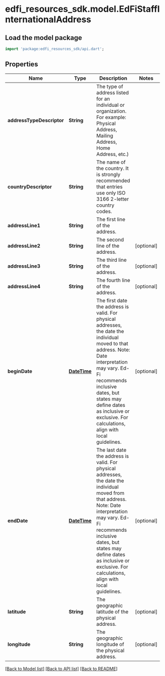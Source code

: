 # edfi_resources_sdk.model.EdFiStaffInternationalAddress

## Load the model package
```dart
import 'package:edfi_resources_sdk/api.dart';
```

## Properties
Name | Type | Description | Notes
------------ | ------------- | ------------- | -------------
**addressTypeDescriptor** | **String** | The type of address listed for an individual or organization. For example:  Physical Address, Mailing Address, Home Address, etc.) | 
**countryDescriptor** | **String** | The name of the country. It is strongly recommended that entries use only ISO 3166 2-letter country codes. | 
**addressLine1** | **String** | The first line of the address. | 
**addressLine2** | **String** | The second line of the address. | [optional] 
**addressLine3** | **String** | The third line of the address. | [optional] 
**addressLine4** | **String** | The fourth line of the address. | [optional] 
**beginDate** | [**DateTime**](DateTime.md) | The first date the address is valid. For physical addresses, the date the individual moved to that address.  Note: Date interpretation may vary. Ed-Fi recommends inclusive dates, but states may define dates as inclusive or exclusive. For calculations, align with local guidelines. | [optional] 
**endDate** | [**DateTime**](DateTime.md) | The last date the address is valid. For physical addresses, the date the individual moved from that address.  Note: Date interpretation may vary. Ed-Fi recommends inclusive dates, but states may define dates as inclusive or exclusive. For calculations, align with local guidelines. | [optional] 
**latitude** | **String** | The geographic latitude of the physical address. | [optional] 
**longitude** | **String** | The geographic longitude of the physical address. | [optional] 

[[Back to Model list]](../README.md#documentation-for-models) [[Back to API list]](../README.md#documentation-for-api-endpoints) [[Back to README]](../README.md)


